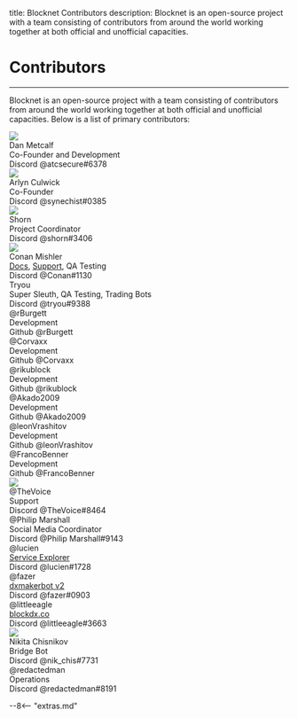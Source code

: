 title: Blocknet Contributors
description: Blocknet is an open-source project with a team consisting of contributors from around the world working together at both official and unofficial capacities.


# Contributors

---

Blocknet is an open-source project with a team consisting of contributors from around the world working together at both official and unofficial capacities. Below is a list of primary contributors:



<div id="bn-contributor-group">

<!-- contributor template -->
<!--
<div class="contributor">
	<div class="fa fa-user-circle" aria-hidden="true"></div>
	<div class="img-round"><img src="/img/contributors/[image-name]"></div>
	<div class="name">[name]&nbsp;&nbsp;
		<a href="" target="_blank"><i class="fa fa-linkedin-square fa-1x" aria-hidden="true"></i></a>
	</div>
	<div class="title">[title]</div>
	<div class="platform">Discord <span class="handle">[handle]</span></div>
</div> 
-->

<div class="contributor">
	<div class="img-round"><img src="/img/contributors/dan-metcalf.jpg"></div>
	<div class="name">Dan Metcalf&nbsp;&nbsp;
		<a href="https://www.linkedin.com/in/dan-metcalf-b821a812/" target="_blank"><i class="fa fa-linkedin-square" aria-hidden="true"></i></a>
	</div>
	<div class="title">Co-Founder and Development</div>
	<div class="platform">Discord <span class="handle">@atcsecure#6378</span></div>
</div>

<div class="contributor">
	<div class="img-round"><img src="/img/contributors/arlyn-culwick.jpg"></div>
	<div class="name">Arlyn Culwick&nbsp;&nbsp;
		<a href="https://www.linkedin.com/in/arlynculwick/" target="_blank"><i class="fa fa-linkedin-square fa-1x" aria-hidden="true"></i></a>
	</div>
	<div class="title">Co-Founder</div>
	<div class="platform">Discord <span class="handle">@synechist#0385</span></div>
</div>

<div class="contributor">
	<div class="img-round"><img src="/img/contributors/shorn.jpeg"></div>
	<div class="name">Shorn
        <a href="https://www.linkedin.com/in/shornkeld/" target="_blank"><i class="fa fa-linkedin-square fa-1x" aria-hidden="true"></i></a>
	</div>
	<div class="title">Project Coordinator</div>
	<div class="platform">Discord <span class="handle">@shorn#3406</span></div>
</div>

<div class="contributor"> 
	<div class="img-round"><img src="/img/contributors/conan-mishler.jpeg"></div>
	<div class="name">Conan Mishler 
        <a href="https://www.linkedin.com/in/conan-mishler-3974a76/" target="_blank"><i class="fa fa-linkedin-square fa-1x" aria-hidden="true"></i></a>
	</div>
	<div class="title"><a href="https://docs.blocknet.co"
	target="_blank">Docs</a>, <a href="https://discord.gg/vGa7GeCu8B" target="_blank">Support</a>, QA Testing</div>
	<div class="platform">Discord <span class="handle">@Conan#1130</span></div>
</div>

<div class="contributor">
	<div class="fa fa-user-circle" aria-hidden="true"></div>
	<div class="name">Tryou</div>
	<div class="title">Super Sleuth, QA Testing, Trading Bots</div>
	<div class="platform">Discord <span class="handle">@tryou#9388</span></div>
</div>

<div class="contributor">
	<div class="fa fa-user-circle" aria-hidden="true"></div>
	<div class="name">@rBurgett</div>
	<div class="title">Development</div>
	<div class="platform">Github <span class="handle">@rBurgett</span></div>
</div>

<div class="contributor">
	<div class="fa fa-user-circle" aria-hidden="true"></div>
	<div class="name">@Corvaxx</div>
	<div class="title">Development</div>
	<div class="platform">Github <span class="handle">@Corvaxx</span></div>
</div>

<div class="contributor">
	<div class="fa fa-user-circle" aria-hidden="true"></div>
	<div class="name">@rikublock</div>
	<div class="title">Development</div>
	<div class="platform">Github <span class="handle">@rikublock</span></div>
</div>

<div class="contributor">
	<div class="fa fa-user-circle" aria-hidden="true"></div>
	<div class="name">@Akado2009</div>
	<div class="title">Development</div>
	<div class="platform">Github <span class="handle">@Akado2009</span></div>
</div>

<div class="contributor">
	<div class="fa fa-user-circle" aria-hidden="true"></div>
	<div class="name">@leonVrashitov</div>
	<div class="title">Development</div>
	<div class="platform">Github <span class="handle">@leonVrashitov</span></div>
</div>

<div class="contributor">
	<div class="fa fa-user-circle" aria-hidden="true"></div>
	<div class="name">@FrancoBenner</div>
	<div class="title">Development</div>
	<div class="platform">Github <span class="handle">@FrancoBenner</span></div>
</div>

<div class="contributor">
	<div class="img-round"><img src="/img/contributors/thevoice.jpg"></div>
	<div class="name">@TheVoice</div>
	<div class="title">Support</div>
	<div class="platform">Discord <span class="handle">@TheVoice#8464</span></div>
</div>

<div class="contributor">
	<div class="fa fa-user-circle" aria-hidden="true"></div>
	<div class="name">@Philip Marshall</div>
	<div class="title">Social Media Coordinator</div>
	<div class="platform">Discord <span class="handle">@Philip Marshall#9143</span></div>
</div>

<div class="contributor">
	<div class="fa fa-user-circle" aria-hidden="true"></div>
	<div class="name">@lucien</div>
	<div class="title"><a href="https://service-explorer.core.cloudchainsinc.com/#/" target="_blank">Service Explorer</a></div>
	<div class="platform">Discord <span class="handle">@lucien#1728</span></div>
</div>

<div class="contributor">
	<div class="fa fa-user-circle" aria-hidden="true"></div>
	<div class="name">@fazer</div>
	<div class="title"><a href="https://github.com/nnmfnwl7/dxmakerbot/tree/fazer_dxmakerbot_latest_beta" target="_blank">dxmakerbot v2</a></div>
	<div class="platform">Discord <span class="handle">@fazer#0903</span></div>
</div>

<div class="contributor">
	<div class="fa fa-user-circle" aria-hidden="true"></div>
	<div class="name">@littleeagle&nbsp;&nbsp;
		<a href="https://twitter.com/littleeagle20" target="_blank"><i class="fa fa-twitter-square fa-1x" aria-hidden="true"></i></a>
	</div>
	<div class="title"><a href="https://blockdx.co/" target="_blank">blockdx.co</a></div>
	<div class="platform">Discord <span class="handle">@littleeagle#3663</span></div>
</div>

<div class="contributor"> 
	<div class="img-round"><img src="/img/contributors/nikita-chisnikov.jpg"></div>
	<div class="name">Nikita Chisnikov</div>
	<div class="title">Bridge Bot</div>
	<div class="platform">Discord <span class="handle">@nik_chis#7731</span></div>
</div>

<div class="contributor">
	<div class="fa fa-user-circle" aria-hidden="true"></div>
	<div class="name">@redactedman</div>
	<div class="title">Operations</div>
	<div class="platform">Discord <span class="handle">@redactedman#8191</span></div>
</div>

</div>


<script type="text/javascript">
// read instructions for related links in ../snippets/extras.md
var relatedLinks = [];
</script>

--8<-- "extras.md"





